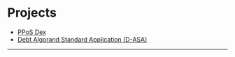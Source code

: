 # Projects

- [PPoS Dex](https://cusma.github.io/pposdex/)
- [Debt Algorand Standard Application (D-ASA)](https://cusma.github.io/d-asa/)

---
